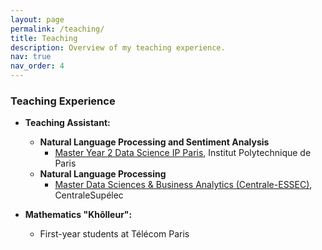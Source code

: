 ```yaml
---
layout: page
permalink: /teaching/
title: Teaching
description: Overview of my teaching experience.
nav: true
nav_order: 4
---
```


### Teaching Experience  

- **Teaching Assistant:**  
  - **Natural Language Processing and Sentiment Analysis**  
    - [Master Year 2 Data Science IP Paris](https://www.ip-paris.fr/en/education/masters/applied-mathematics-and-statistics-program/master-year-2-data-science), Institut Polytechnique de Paris  
  - **Natural Language Processing**  
    - [Master Data Sciences & Business Analytics (Centrale-ESSEC)](https://www.centralesupelec.fr/fr/master-data-sciences-business-analytics-dsba?tab=program), CentraleSupélec  

- **Mathematics "Khôlleur":**  
  - First-year students at Télécom Paris  
